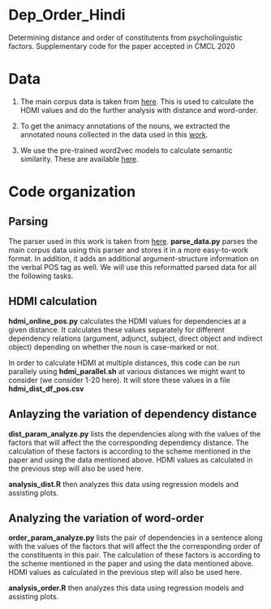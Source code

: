 # Dep_Order_Hindi
Determining distance and order of constitutents from psycholinguistic factors. Supplementary code for the paper accepted in CMCL 2020

# Data 

1. The main corpus data is taken from [here](http://www.cfilt.iitb.ac.in/iitb_parallel/). This is used to calculate the HDMI values and do the further analysis with distance and word-order. 

2. To get the animacy annotations of the nouns, we extracted the annotated nouns collected in the data used in this [work](https://www.aclweb.org/anthology/W13-2320/). 

3. We use the pre-trained word2vec models to calculate semantic similarity. These are available [here](https://www.aclweb.org/anthology/W13-2320/).

# Code organization 

## Parsing 

The parser used in this work is taken from [here](https://bitbucket.org/iscnlp/workspace/projects/ISCNLP). **parse_data.py** parses the main corpus data using this parser and stores it in a more easy-to-work format. In addition, it adds an additional argument-structure information on the verbal POS tag as well. We will use this reformatted parsed data for all the following tasks.

## HDMI calculation 

**hdmi_online_pos.py** calculates the HDMI values for dependencies at a given distance. It calculates these values separately for different dependency relations (argument, adjunct, subject, direct object and indirect object) depending on whether the noun is case-marked or not. 

In order to calculate HDMI at multiple distances, this code can be run parallely using **hdmi_parallel.sh** at various distances we might want to consider (we consider 1-20 here). It will store these values in a file **hdmi_dist_df_pos.csv**

## Anlayzing the variation of dependency distance

**dist_param_analyze.py** lists the dependencies along with the values of the factors that will affect the the corresponding dependency distance. The calculation of these factors is according to the scheme mentioned in the paper and using the data mentioned above. HDMI values as calculated in the previous step will also be used here. 

**analysis_dist.R** then analyzes this data using regression models and assisting plots. 

## Analyzing the variation of word-order

**order_param_analyze.py** lists the pair of dependencies in a sentence along with the values of the factors that will affect the the corresponding order of the constituents in this pair. The calculation of these factors is according to the scheme mentioned in the paper and using the data mentioned above. HDMI values as calculated in the previous step will also be used here. 

**analysis_order.R** then analyzes this data using regression models and assisting plots. 
